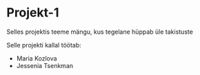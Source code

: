 # Projekt-1
Selles projektis teeme mängu, kus tegelane hüppab üle takistuste 

Selle projekti kallal töötab:
* Maria Kozlova
* Jessenia Tsenkman

